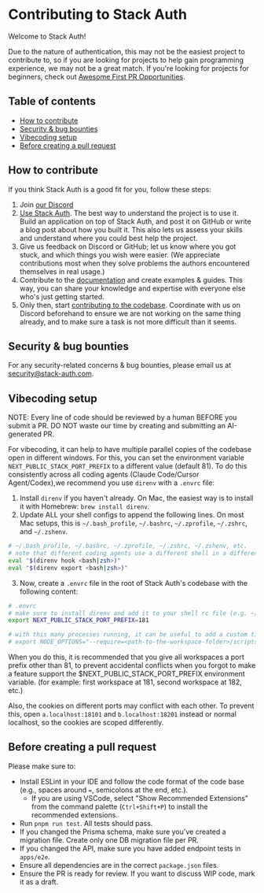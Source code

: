 # Contributing to Stack Auth

Welcome to Stack Auth!

Due to the nature of authentication, this may not be the easiest project to contribute to, so if you are looking for projects to help gain programming experience, we may not be a great match. If you're looking for projects for beginners, check out [Awesome First PR Opportunities](https://github.com/MunGell/awesome-for-beginners).

## Table of contents

<!-- START doctoc generated TOC please keep comment here to allow auto update -->
<!-- DON'T EDIT THIS SECTION, INSTEAD RE-RUN doctoc TO UPDATE -->

- [How to contribute](#how-to-contribute)
- [Security & bug bounties](#security--bug-bounties)
- [Vibecoding setup](#vibecoding-setup)
- [Before creating a pull request](#before-creating-a-pull-request)

<!-- END doctoc generated TOC please keep comment here to allow auto update -->


## How to contribute

If you think Stack Auth is a good fit for you, follow these steps:

1. Join [our Discord](https://discord.stack-auth.com)
2. [Use Stack Auth](https://docs.stack-auth.com/). The best way to understand the project is to use it. Build an application on top of Stack Auth, and post it on GitHub or write a blog post about how you built it. This also lets us assess your skills and understand where you could best help the project.
3. Give us feedback on Discord or GitHub; let us know where you got stuck, and which things you wish were easier. (We appreciate contributions most when they solve problems the authors encountered themselves in real usage.)
4. Contribute to the [documentation](https://docs.stack-auth.com) and create examples & guides. This way, you can share your knowledge and expertise with everyone else who's just getting started.
5. Only then, start [contributing to the codebase](README.md#-development--contribution). Coordinate with us on Discord beforehand to ensure we are not working on the same thing already, and to make sure a task is not more difficult than it seems.


## Security & bug bounties

For any security-related concerns & bug bounties, please email us at [security@stack-auth.com](mailto:security@stack-auth.com).

## Vibecoding setup

NOTE: Every line of code should be reviewed by a human BEFORE you submit a PR. DO NOT waste our time by creating and submitting an AI-generated PR.

For vibecoding, it can help to have multiple parallel copies of the codebase open in different windows. For this, you can set the environment variable `NEXT_PUBLIC_STACK_PORT_PREFIX` to a different value (default 81). To do this consistently across all coding agents (Claude Code/Cursor Agent/Codex),we recommend you use `direnv` with a `.envrc` file:

1. Install `direnv` if you haven't already. On Mac, the easiest way is to install it with Homebrew: `brew install direnv`.
2. Update ALL your shell configs to append the following lines. On most Mac setups, this is `~/.bash_profile`, `~/.bashrc`, `~/.zprofile`, `~/.zshrc`, and `~/.zshenv`.
  ```sh
  # ~/.bash_profile, ~/.bashrc, ~/.zprofile, ~/.zshrc, ~/.zshenv, etc.
  # note that different coding agents use a different shell in a different mode (login, non-login, interactive, non-interactive, etc.); from my experimentation, as of 2025-10-17 on a Mac, Cursor uses non-interactive zsh (requiring ~/.zshenv), whereas Codex uses a non-interactive login bash (requiring ~/.bash_profile). It's easiest to just add these lines of code to all of your shell configs.
  eval "$(direnv hook <bash|zsh>)"
  eval "$(direnv export <bash|zsh>)"
  ```
3. Now, create a `.envrc` file in the root of Stack Auth's codebase with the following content:
  ```sh
  # .envrc
  # make sure to install direnv and add it to your shell rc file (e.g. ~/.bashrc or ~/.zshrc)
  export NEXT_PUBLIC_STACK_PORT_PREFIX=181

  # with this many processes running, it can be useful to add a custom title to all Node.js processes
  # export NODE_OPTIONS="--require=<path-to-the-workspace-folder>/scripts/set-process-title.js $NODE_OPTIONS"
  ```

When you do this, it is recommended that you give all workspaces a port prefix other than 81, to prevent accidental conflicts when you forgot to make a feature support the $NEXT_PUBLIC_STACK_PORT_PREFIX environment variable. (for example: first workspace at 181, second workspace at 182, etc.)

Also, the cookies on different ports may conflict with each other. To prevent this, open `a.localhost:18101` and `b.localhost:18201` instead or normal localhost, so the cookies are scoped differently.

## Before creating a pull request

Please make sure to:

- Install ESLint in your IDE and follow the code format of the code base (e.g., spaces around `=`, semicolons at the end, etc.).
  - If you are using VSCode, select "Show Recommended Extensions" from the command palette (`Ctrl+Shift+P`) to install the recommended extensions.
- Run `pnpm run test`. All tests should pass.
- If you changed the Prisma schema, make sure you've created a migration file. Create only one DB migration file per PR.
- If you changed the API, make sure you have added endpoint tests in `apps/e2e`.
- Ensure all dependencies are in the correct `package.json` files.
- Ensure the PR is ready for review. If you want to discuss WIP code, mark it as a draft.
